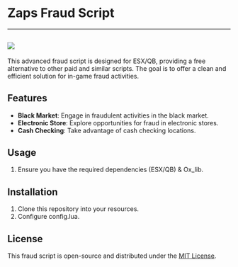 # Zaps Fraud Script
---
 [![](https://dcbadge.vercel.app/api/server/cfxdev)](https://discord.gg/cfxdev)
---
This advanced fraud script is designed for ESX/QB, providing a free alternative to other paid and similar scripts. The goal is to offer a clean and efficient solution for in-game fraud activities.

## Features

- **Black Market**: Engage in fraudulent activities in the black market.
- **Electronic Store**: Explore opportunities for fraud in electronic stores.
- **Cash Checking**: Take advantage of cash checking locations.

## Usage

1. Ensure you have the required dependencies (ESX/QB) & Ox_lib.
   
## Installation

1. Clone this repository into your resources.
2. Configure config.lua.
   
## License

This fraud script is open-source and distributed under the [MIT License](LICENSE).

